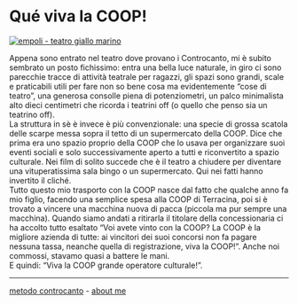 # Qué viva la COOP!   

[![](https://live.staticflickr.com/65535/51793596740_50a9a5948e_c.jpg "empoli - teatro giallo marino")](https://flic.kr/s/aHBqjzwAJ2)   

Appena sono entrato nel teatro dove provano i Controcanto, mi è subito sembrato un posto fichissimo: entra una bella luce naturale, in giro ci sono parecchie tracce di attività teatrale per ragazzi, gli spazi sono grandi, scale e praticabili utili per fare non so bene cosa ma evidentemente “cose di teatro”, una generosa consolle piena di potenziometri, un palco minimalista alto dieci centimetri che ricorda i teatrini off (o quello che penso sia un teatrino off).    
La struttura in sè è invece è più convenzionale: una specie di grossa scatola delle scarpe messa sopra il tetto di un supermercato della COOP. Dice che prima era uno spazio proprio della COOP che lo usava per organizzare suoi eventi sociali e solo successivamente aperto a tutti e riconvertito a spazio culturale. Nei film di solito succede che è il teatro a chiudere per diventare una vituperatissima sala bingo o un supermercato. Qui nei fatti hanno invertito il cliché.   
Tutto questo mio trasporto con la COOP nasce dal fatto che qualche anno fa mio figlio, facendo una semplice spesa alla COOP di Terracina, poi si è trovato a vincere una macchina nuova di pacca (piccola ma pur sempre una macchina). Quando siamo andati a ritirarla il titolare della concessionaria ci ha accolto tutto esaltato “Voi avete vinto con la COOP? La COOP è la migliore azienda di tutte: ai vincitori dei suoi concorsi non fa pagare nessuna tassa, neanche quella di registrazione, viva la COOP!”. Anche noi commossi, stavamo quasi a battere le mani.   
E quindi: “Viva la COOP grande operatore culturale!”.   

---   
[metodo controcanto](https://cacioman.github.io/controcanto000.html) - [about me](https://about.me/cacioman)  
